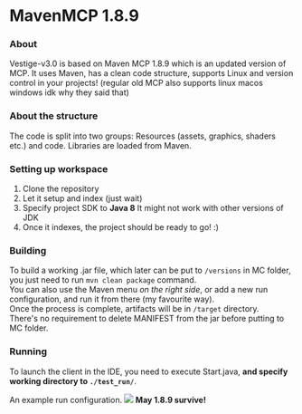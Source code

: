 # MavenMCP 1.8.9

### About
Vestige-v3.0 is based on Maven MCP 1.8.9 which is an updated version of MCP. It uses Maven, has a clean code structure, supports Linux and version control in your projects! (regular old MCP also supports linux macos windows idk why they said that)

### About the structure
The code is split into two groups: Resources (assets, graphics, shaders etc.) and code.
Libraries are loaded from Maven.

### Setting up workspace
1. Clone the repository
2. Let it setup and index (just wait)
4. Specify project SDK to **Java 8** It might not work with other versions of JDK
5. Once it indexes, the project should be ready to go! :)

### Building
To build a working .jar file, which later can be put to `/versions` in MC folder, you just need to run `mvn clean package` command.
<br>You can also use the Maven menu *on the right side*, or add a new run configuration, and run it from there (my favourite way).
<br>Once the process is complete, artifacts will be in `/target` directory.
<br>There's no requirement to delete MANIFEST from the jar before putting to MC folder.

### Running
To launch the client in the IDE, you need to execute Start.java, **and specify working directory to `./test_run/`**.

An example run configuration.
<img src="https://developers.marcloud.net/i/launchConfig.png"/>
**May 1.8.9 survive!**
